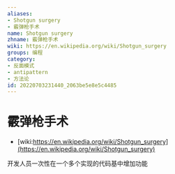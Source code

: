 ```yaml
---
aliases:
- Shotgun surgery
- 霰弹枪手术
name: Shotgun surgery
zhname: 霰弹枪手术
wiki: https://en.wikipedia.org/wiki/Shotgun_surgery
groups: 编程
category:
- 反面模式
- antipattern
- 方法论
id: 20220703231440_2063be5e8e5c4485
---
```


# 霰弹枪手术

* [wiki:https://en.wikipedia.org/wiki/Shotgun_surgery](https://en.wikipedia.org/wiki/Shotgun_surgery)

开发人员一次性在一个多个实现的代码基中增加功能
